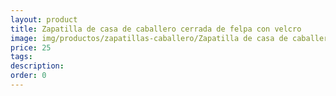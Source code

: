 ```yaml
---
layout: product
title: Zapatilla de casa de caballero cerrada de felpa con velcro 
image: img/productos/zapatillas-caballero/Zapatilla de casa de caballero cerrada de felpa con velcro =25.webp
price: 25
tags: 
description: 
order: 0
---
```

